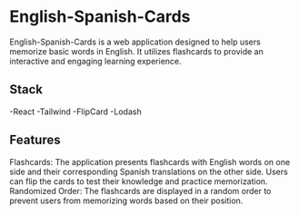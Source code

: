# English-Spanish-Cards
English-Spanish-Cards is a web application designed to help users memorize basic words in English. It utilizes flashcards to provide an interactive and engaging learning experience.

## Stack
-React
-Tailwind
-FlipCard
-Lodash

## Features

Flashcards: The application presents flashcards with English words on one side and their corresponding Spanish translations on the other side. Users can flip the cards to test their knowledge and practice memorization.
Randomized Order: The flashcards are displayed in a random order to prevent users from memorizing words based on their position.
